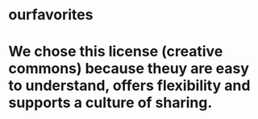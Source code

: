 # ourfavorites
# We chose this license (creative commons) because theuy are easy to understand, offers flexibility and supports a culture of sharing.
